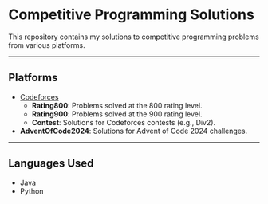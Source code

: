# Competitive Programming Solutions

This repository contains my solutions to competitive programming problems from various platforms.

---

## Platforms
- [Codeforces](https://codeforces.com/profile/Nonqs)
  - **Rating800**: Problems solved at the 800 rating level.
  - **Rating900**: Problems solved at the 900 rating level.
  - **Contest**: Solutions for Codeforces contests (e.g., Div2).
- **AdventOfCode2024**: Solutions for Advent of Code 2024 challenges.

---

## Languages Used
- Java
- Python
